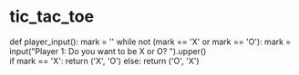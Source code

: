 # tic_tac_toe
def player_input(): 
    mark = '' 
    while not (mark == 'X' or mark == 'O'): 
        mark = input("Player 1: Do you want to be X or O? ").upper()   
    if mark == 'X': 
        return ('X', 'O') 
    else: 
        return ('O', 'X') 

